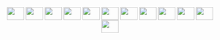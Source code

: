 <div align="center">

<img align="center" height="30" width="40" src="https://cdn.jsdelivr.net/gh/devicons/devicon/icons/csharp/csharp-original.svg" /> 
<img align="center" height="30" width="40" src="https://cdn.jsdelivr.net/gh/devicons/devicon/icons/css3/css3-original.svg" /> 
<img align="center" height="30" width="40" src="https://cdn.jsdelivr.net/gh/devicons/devicon/icons/html5/html5-original.svg" /> 
<img align="center" height="30" width="40" src="https://cdn.jsdelivr.net/gh/devicons/devicon/icons/dotnetcore/dotnetcore-original.svg" /> 
<img align="center" height="30" width="40" src="https://cdn.jsdelivr.net/gh/devicons/devicon/icons/dot-net/dot-net-original.svg" /> 
<img align="center" height="30" width="40" src="https://cdn.jsdelivr.net/gh/devicons/devicon/icons/javascript/javascript-original.svg" /> 
<img align="center" height="30" width="40" src="https://cdn.jsdelivr.net/gh/devicons/devicon/icons/mongodb/mongodb-original.svg" />   
<img align="center" height="30" width="40" src="https://cdn.jsdelivr.net/gh/devicons/devicon/icons/python/python-original.svg" /> 
<img align="center" height="30" width="40" src="https://cdn.jsdelivr.net/gh/devicons/devicon/icons/react/react-original.svg" />  
<img align="center" height="30" width="40" src="https://cdn.jsdelivr.net/gh/devicons/devicon/icons/microsoftsqlserver/microsoftsqlserver-plain.svg" />
<img align="center" height="30" width="40" src="https://cdn.jsdelivr.net/gh/devicons/devicon/icons/android/android-original.svg" /> 
<img align="center" height="30" width="40" src="https://cdn.jsdelivr.net/gh/devicons/devicon/icons/django/django-plain.svg" />
            
</div>
          
          
           
          
          
